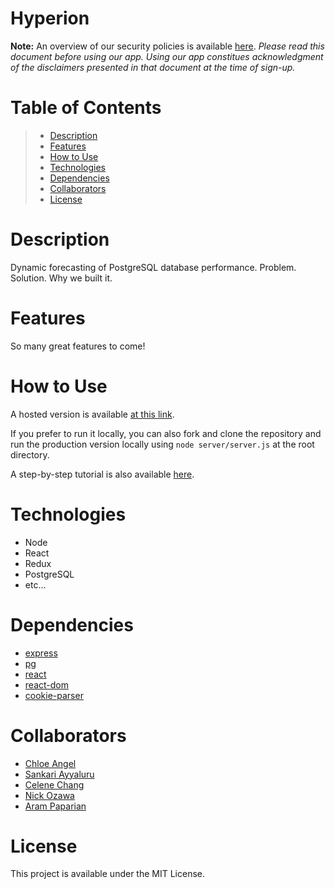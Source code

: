 # Hyperion

**Note:** An overview of our security policies is available [here](/SECURITY.md). *Please read this document before using our app. Using our app constitues acknowledgment of the disclaimers presented in that document at the time of sign-up.*

# Table of Contents

> - [Description]()  
> - [Features]()  
> - [How to Use]()  
> - [Technologies]()  
> - [Dependencies]()  
> - [Collaborators]()  
> - [License]()  

# Description

Dynamic forecasting of PostgreSQL database performance. Problem. Solution. Why we built it.

# Features

So many great features to come!

# How to Use

A hosted version is available [at this link](#).

If you prefer to run it locally, you can also fork and clone the repository and run the production version locally using `node server/server.js` at the root directory.

A step-by-step tutorial is also available [here](/TUTORIAL.md).

# Technologies

- Node
- React
- Redux
- PostgreSQL
- etc...

# Dependencies

- [express]()  
- [pg]()  
- [react]()  
- [react-dom]()  
- [cookie-parser]()

# Collaborators

- [Chloe Angel]()  
- [Sankari Ayyaluru]()  
- [Celene Chang]()  
- [Nick Ozawa]()  
- [Aram Paparian]()    

# License

This project is available under the MIT License.